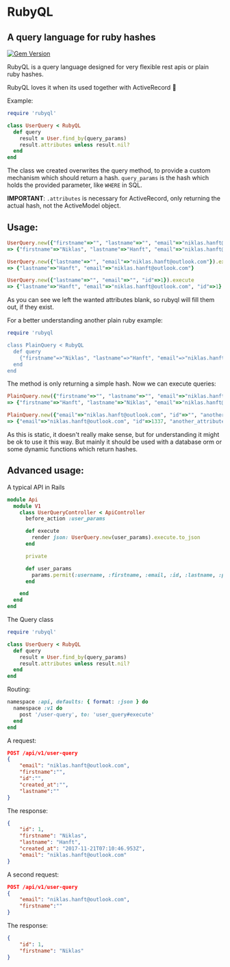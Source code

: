 # RubyQL
## A query language for ruby hashes

[![Gem Version](https://badge.fury.io/rb/rubyql.svg)](https://badge.fury.io/rb/rubyql)

RubyQL is a query language designed for very flexible rest apis or plain ruby hashes.

RubyQL loves it when its used together with ActiveRecord 🤤

Example:
``` ruby
require 'rubyql'

class UserQuery < RubyQL
  def query
    result = User.find_by(query_params)
    result.attributes unless result.nil?
  end
end
```

The class we created overwrites the query method, to provide a custom mechanism which should return a hash. `query_params` is 
the hash which holds the provided parameter, like `WHERE` in SQL.
 
**IMPORTANT**: `.attributes` is necessary for ActiveRecord, only returning the actual hash, not the ActiveModel object.

## Usage:
``` ruby
UserQuery.new({"firstname"=>"", "lastname"=>"", "email"=>"niklas.hanft@outlook.com"}).execute
=> {"firstname"=>"Niklas", "lastname"=>"Hanft", "email"=>"niklas.hanft@outlook.com"}

UserQuery.new({"lastname"=>"", "email"=>"niklas.hanft@outlook.com"}).execute
=> {"lastname"=>"Hanft", "email"=>"niklas.hanft@outlook.com"}

UserQuery.new({"lastname"=>"", "email"=>"", "id"=>1}).execute
=> {"lastname"=>"Hanft", "email"=>"niklas.hanft@outlook.com", "id"=>1}
```

As you can see we left the wanted attributes blank, so rubyql will fill them out, if they exist.

For a better understanding another plain ruby example:

``` ruby
require 'rubyql

class PlainQuery < RubyQL
  def query
    {"firstname"=>"Niklas", "lastname"=>"Hanft", "email"=>"niklas.hanft@outlook.com", "id"=>1337, "another_attribute"=>"Hello World"}
  end
end
```

The method is only returning a simple hash. Now we can execute queries:

``` ruby
PlainQuery.new({"firstname"=>"", "lastname"=>"", "email"=>"niklas.hanft@outlook.com", "id"=>""}).execute
=> {"firstname"=>"Hanft", "lastname"=>"Niklas", "email"=>"niklas.hanft@outlook.com", "id"=>1337}

PlainQuery.new({"email"=>"niklas.hanft@outlook.com", "id"=>"", "another_attribute"=>""}).execute
=> {"email"=>"niklas.hanft@outlook.com", "id"=>1337, "another_attribute"=>"Hello World"}
```

As this is static, it doesn't really make sense, but for understanding it might be ok to use it this way. But mainly it
should be used with a database orm or some dynamic functions which return hashes.

## Advanced usage:

A typical API in Rails

``` ruby
module Api
  module V1
    class UserQueryController < ApiController
      before_action :user_params

      def execute
        render json: UserQuery.new(user_params).execute.to_json
      end

      private

      def user_params
        params.permit(:username, :firstname, :email, :id, :lastname, :posts, :created_at).to_h
      end

    end
  end
end
```

The Query class

``` ruby
require 'rubyql'

class UserQuery < RubyQL
  def query
    result = User.find_by(query_params)
    result.attributes unless result.nil?
  end
end
```

Routing:

``` ruby
namespace :api, defaults: { format: :json } do
  namespace :v1 do
    post '/user-query', to: 'user_query#execute'
  end
end
```

A request:

``` json
POST /api/v1/user-query
{
	"email": "niklas.hanft@outlook.com",
	"firstname":"",
	"id":"",
	"created_at":"",
	"lastname":""
}
```

The response:

``` json
{
    "id": 1,
    "firstname": "Niklas",
    "lastname": "Hanft",
    "created_at": "2017-11-21T07:10:46.953Z",
    "email": "niklas.hanft@outlook.com"
}
```

A second request:

``` json
POST /api/v1/user-query
{
	"email": "niklas.hanft@outlook.com",
	"firstname":""
}
```

The response:

``` json
{
    "id": 1,
    "firstname": "Niklas"
}
```


